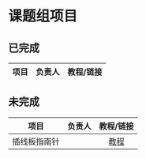 ---
---

# 课题组项目
## 已完成
|项目|负责人|教程/链接|
|:---:|:---:|:---:|

## 未完成
|项目|负责人|教程/链接|
|:---:|:---:|:---:|
|插线板指南针|  |[教程]( https://tgoe-1.github.io/yanbo/)|
